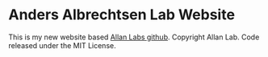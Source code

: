 # Anders Albrechtsen Lab Website

This is my new website based [Allan Labs github](https://www.allanlab.org/aboutwebsite.html). Copyright Allan Lab. Code released under the MIT License.

